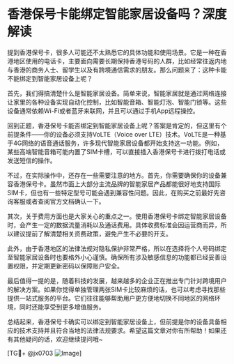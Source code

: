 # 香港保号卡能绑定智能家居设备吗？深度解读

提到香港保号卡，很多人可能还不太熟悉它的具体功能和使用场景。它是一种在香港地区使用的电话卡，主要面向需要长期保持香港号码的人群，比如经常往返内地与香港的商务人士、留学生以及有跨境通信需求的朋友。那么问题来了：这种卡能不能绑定到智能家居设备上呢？

首先，我们得搞清楚什么是智能家居设备。简单来说，智能家居就是通过网络连接让家里的各种设备实现自动化控制，比如智能音箱、智能灯泡、智能门锁等。这些设备通常依赖Wi-Fi或者蓝牙来联网，并且可以通过手机App远程操控。

回到正题，香港保号卡能否绑定到智能家居设备上呢？答案是肯定的，但这里有个前提条件——你的设备必须支持VoLTE（Voice over LTE）技术。VoLTE是一种基于4G网络的语音通话服务，许多现代智能家居设备都开始支持这一功能。例如，某些高端智能音箱可能内置了SIM卡槽，可以直接插入香港保号卡进行拨打电话或发送短信的操作。

不过，在实际操作中，还存在一些需要注意的地方。首先，你需要确保你的设备兼容香港保号卡。虽然市面上大部分主流品牌的智能家居产品都能很好地支持国际SIM卡，但也有一些特定型号可能会遇到兼容性问题。因此，在购买之前最好先咨询客服或者查阅官方文档确认一下。

其次，关于费用方面也是大家关心的重点之一。使用香港保号卡绑定智能家居设备时，会产生一定的数据流量消耗以及通话费用。具体收费标准会因运营商而异，所以建议提前了解清楚相关资费政策，避免产生不必要的开支。

此外，由于香港地区的法律法规对隐私保护非常严格，所以在选择将个人号码绑定至智能家居设备时也要格外小心谨慎。确保所有涉及敏感信息的功能都已经妥善设置权限，并定期更新密码以保障账户安全。

最后值得一提的是，随着科技的发展，越来越多的企业正在推出专门针对跨境用户的解决方案。如果你觉得单独管理两张SIM卡比较麻烦的话，也可以考虑寻找那些提供一站式服务的平台。它们往往能够帮助用户更方便地切换不同地区的网络环境，同时还能享受到更多增值服务。

总结起来，香港保号卡确实可以绑定到智能家居设备上，但前提是你的设备具备相应的技术支持并且符合当地的法律法规要求。希望这篇文章对你有所帮助！如果还有其他疑问的话，欢迎继续提问哦~

[TG💪+ @jx0703 ![Image](https://github.com/user-attachments/assets/dbca1d08-cadb-493c-b0ec-ad6f7a83f270)]